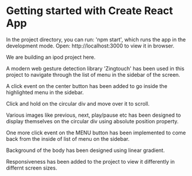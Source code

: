 # Getting started with Create React App

In the project directory, you can run:
'npm start', which runs the app in the development mode.
Open: http://localhost:3000 to view it in browser.

We are building an ipod project here.

A modern web gesture detection library 'Zingtouch' has been used in this project to navigate through the list of menu in the sidebar of the screen.

A click event on the center button has been added to go inside the highlighted menu in the sidebar.

Click and hold on the circular div and move over it to scroll.

Various images like previous, next, play/pause etc has been designed
to display themselves on the circular div using absolute position property.

One more click event on the MENU button has been implemented to come back from the inside of list of menu on the sidebar.

Background of the body has been designed using linear gradient.

Responsiveness has been added to the project to view it differently in differnt screen sizes.
